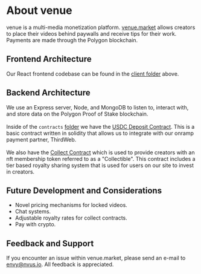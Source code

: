 # About venue

venue is a multi-media monetization platform. [venue.market](https://venue.market) allows creators to place their videos behind paywalls and receive tips for their work. Payments are made through the Polygon blockchain.

## Frontend Architecture 

Our React frontend codebase can be found in the [client folder](/client) above. 

## Backend Architecture

We use an Express server, Node, and MongoDB to listen to, interact with, and store data on the Polygon Proof of Stake blockchain. 
<br /><br />Inside of the `contracts` [folder](/contracts) we have the [USDC Deposit Contract](/contracts/USDCDeposit.sol). This is a basic contract written in solidity that allows us to integrate with our onramp payment partner, ThirdWeb. 
<br /><br />We also have the [Collect Contract](/contracts/Collect.sol) which is used to provide creators with an nft membership token referred to as a "Collectible". This contract includes a tier based royalty sharing system that is used for users on our site to invest in creators.  

## Future Development and Considerations

- Novel pricing mechanisms for locked videos. 
- Chat systems.
- Adjustable royalty rates for collect contracts.
- Pay with crypto.

## Feedback and Support

If you encounter an issue within venue.market, please send an e-mail to envy@nvus.io. All feedback is appreciated.
